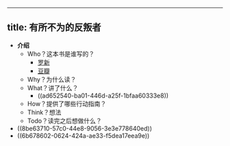 - ---
  title: 有所不为的反叛者
  ---
- **介绍**
	- Who？这本书是谁写的？
		- [罗新](https://baike.baidu.com/item/%E7%BD%97%E6%96%B0/75282)
		- [豆瓣](https://book.douban.com/author/1041460/)
	- Why？为什么读？
	- What？讲了什么？
		- ((ad652540-ba01-446d-a25f-1bfaa60333e8))
	- How？提供了哪些行动指南？
	- Think？想法
	- Todo？读完之后想做什么？
- ((8be63710-57c0-44e8-9056-3e3e778640ed))
- ((6b678602-0624-424a-ae33-f5dea17eea9e))
